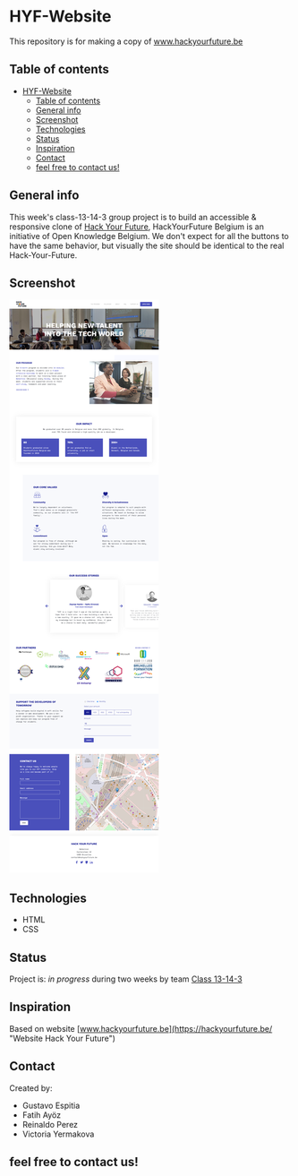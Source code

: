 # HYF-Website
This repository is for making a copy of www.hackyourfuture.be


## Table of contents
- [HYF-Website](#hyf-website)
  - [Table of contents](#table-of-contents)
  - [General info](#general-info)
  - [Screenshot](#screenshot)
  - [Technologies](#technologies)
  - [Status](#status)
  - [Inspiration](#inspiration)
  - [Contact](#contact)
  - [feel free to contact us!](#feel-free-to-contact-us)

## General info
This week's class-13-14-3 group project is to build an accessible & responsive clone of [Hack Your Future](https://hackyourfuture.be/), HackYourFuture Belgium is an initiative of Open Knowledge Belgium. We don't expect for all the buttons to have the same behavior, but visually the site should be identical to the real Hack-Your-Future.

## Screenshot
![Hack Your Future](https://github.com/gustavoaespitia/gustavotest/blob/main/screencapture-hackyourfuture-be-2021-02-14-17_26_48.png "Home-page-Website Hack Your Future")

## Technologies 
* HTML
* CSS


## Status
Project is: _in progress_ during two weeks by team [Class 13-14-3](https://hackyourfuturebe.slack.com/archives/C01J9PWM3T5/p1613318619236200 "Class 13-14-3")

## Inspiration
Based on website [www.hackyourfuture.be](https://hackyourfuture.be/ "Website Hack Your Future")

## Contact
Created by:
* Gustavo Espitia
* Fatih Ayöz
* Reinaldo Perez
* Victoria Yermakova

## feel free to contact us!
